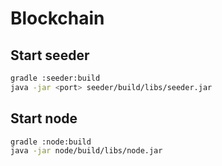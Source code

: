 # Blockchain

## Start seeder
```bash
gradle :seeder:build
java -jar <port> seeder/build/libs/seeder.jar
```

## Start node
```bash
gradle :node:build
java -jar node/build/libs/node.jar
```